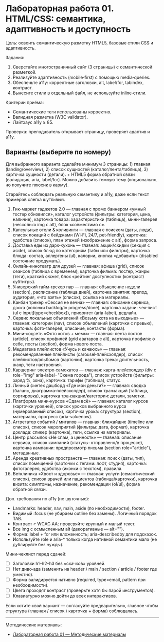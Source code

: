 # Лабораторная работа 01. HTML/CSS: семантика, адаптивность и доступность

Цель: освоить семантическую разметку HTML5, базовые стили CSS и адаптивность.

Задания:
1) Сверстайте многостраничный сайт (3 страницы) с семантической разметкой.
2) Реализуйте адаптивность (mobile‑first) с помощью media‑queries.
3) Обеспечьте a11y: корректные заголовки, alt, label/for, tabindex, контраст.
4) Вынесите стили в отдельный файл, не используйте inline‑стили.

Критерии приёма:
- Семантические теги использованы корректно.
- Валидная разметка (W3C validator).
- Лайтхаус a11y ≥ 85.

Проверка: преподаватель открывает страницу, проверяет адаптив и a11y.

## Варианты (выберите по номеру)
Для выбранного варианта сделайте минимум 3 страницы: 1) главная (landing/overview), 2) список сущностей (каталог/лента/таблица), 3) карточка сущности (детали). + HTML5 форма обратной связи (валидация, aria, label/for). Можно добавить темную тему (опционально, но получите плюсик в карму).

Старайтесь соблюдать реальную семантику и a11y, даже если текст примеров слегка шутливый.

1) Гик-маркет гаджетов 2.0 — главная с промо баннером «умный тостер обновился», каталог устройств (фильтры: категория, цена, наличие), карточка товара: характеристики (таблица), мини-галерея (несколько img с alt), блок «совместимо с». 
2) Капсульные отели & коливинги — главная с поиском (даты, люди), список локаций с бейджами (Wi‑Fi, 24/7, pet‑friendly), карточка: удобства (список), план этажей (изображение с alt), форма запроса.
3) Доставка еды из дарк‑кухонь — главная: акции/скидки (секция с aside), список блюд по категориям (табы или фильтры), карточка блюда: состав, аллергены (ul), калории, кнопка «добавить» (disabled состояние продумать).
4) Онлайн‑кинотеатр для друзей — главная: афиша (grid), список сеансов (таблица с временем), карточка фильма: постер, жанры (теги), краткий сюжет, блок «рейтинг доступности» (контраст/субтитры).
5) Универский тайм‑трекер пар — главная: объявление недели (section), расписание (таблица дней), карточка занятия: препод, аудитория, «что взять» (список), ссылка на материалы.
6) Канбан трекер «Сессия не вечна» — главная: описание сервиса, доска (колонки backlog/in progress/done), карточка задачи: чек‑лист (ul с input[type=checkbox]), приоритет (aria-label), дедлайн.
7) Сервис локальных объявлений «Возьму кота на выходные» — главная: категории (nav), список объявлений (карточки с превью), карточка: фото‑галерея, описание, контакты (форма).
8) Мини‑соцсеть «Фото котов + мемы» — главная: лента постов (article), список профилей (grid аватаров с alt), карточка профиля: о себе, посты (section), форма нового поста.
9) Медиатека плейлистов «Учусь и качаюсь» — главная: рекомендованные плейлисты (carousel‑плейсхолдер), список плейлистов/альбомов (карточки), карточка трека: длительность, жанр, теги настроения.
10) Каршеринг электро‑самокатов — главная: карта‑плейсхолдер (div с role="img" aria-label="Схема города"), список устройств (фильтры: заряд %, зона), карточка: тарифы (таблица), статус.
11) Личный финтех дашборд «Где мои деньги?» — главная: сводка (баланс, диаграмма‑плейсхолдер), список транзакций (таблица, сортировка), карточка транзакции/категории: детали, заметки.
12) Платформа мини‑курсов «Сдам всё» — главная: каталог курсов (карточки уровней), список уроков выбранного курса (нумерованный список), карточка урока: структура (section), материалы, прогресс (aria-valuenow).
13) Аггрегатор событий / митапов — главная: ближайшие (timeline или список), список мероприятий (фильтры: дата, формат), карточка доклада: спикер (карточка), теги, ссылка на материалы.
14) Центр рассылок «Не спам, а ценность» — главная: описание сервиса, список кампаний (статусы: отправлено/в процессе), карточка кампании: предпросмотр письма (section role="article"), метаданные.
15) Аренда креативных пространств — главная: поиск (даты, тип), список помещений (карточки с тегами: лофт, студия), карточка: фотогалерея, удобства (иконки с текстом), правила.
16) Ветклиника «Хвост и здоровье» — главная: услуги (семантический список), список врачей или пациентов (таблица/карточки), карточка визита: симптомы, назначение, рекомендации (ol/ul), форма обратной связи.

Доп. требования по a11y (не шуточные):
- Landmarks: header, nav, main, aside (по необходимости), footer.
- Видимый :focus (не убираем outline без замены). Логичный порядок TAB.
- Контраст ≥ WCAG AA; проверяйте крупный и малый текст.
- Все img с осмысленным alt (декоративные — alt="").
- Форма: label + for или вложенность; aria-describedby для подсказок.
- Используйте role и aria-* только когда нативной семантики мало (не дублируйте без нужды).

Мини‑чеклист перед сдачей:
- [ ] Заголовки h1–h2–h3 без «скачков» уровней.
- [ ] Нет диво‑ада (заменить на header / main / section / article / footer где уместно).
- [ ] Форма валидируется нативно (required, type=email, pattern при необходимости).
- [ ] Цвета проходят контраст (проверьте хотя бы парой инструментов).
- [ ] Клавиатурно можно дойти до всех интерактивов.

Если хотите свой вариант — согласуйте предварительно, главное чтобы структура (главная / список / карточка + форма) соблюдалась.

---

Методические материалы:
- [Лабораторная работа 01 — Методические материалы](./Лабораторная_работа_01_Методические_материалы.md)
